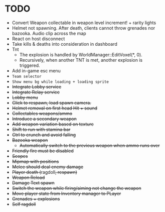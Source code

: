 ﻿# TODO
- Convert Weapon collectable in weapon level increment! + rarity lights
- Helmet not spawning. After death, clients cannot throw grenades nor bazooka. Audio clip across the map
- React on host disconnect
- Take kills & deaths into consideration in dashboard
- Tnt
  - The explosion is handled by WorldManager::EditVoxel(*, 0).
  - Recursively, when another TNT is met, another explosion is triggered.
- Add in-game esc menu
- `Team selector`
- `Show menu bg while loading + loading sprite`
- ~~Integrate Lobby service~~
- ~~Integrate Relay service~~
- ~~Lobby menu~~
- ~~Click to respawn, load spawn camera.~~
- ~~Helmet removal on first head Hit + sound~~
- ~~Collectables weapons/ammo~~
- ~~Introduce a secondary weapon~~
- ~~Add weapon variation based on texture~~
- ~~Shift to run with stamina bar~~
- ~~Ctrl to crunch and avoid falling~~
- ~~Bazooka weapon~~
  - ~~Automatically switch to the previous weapon when ammo runs over~~
- ~~Friendly fire must be disabled~~
- ~~Scopes~~
- ~~Mipmap with positions~~
- ~~Melee should deal enemy damage~~
- ~~Player death (~~ragdoll~~, respawn)~~
- ~~Weapon Reload~~
- ~~Damage Text spawn~~
- ~~Switch the weapon while firing/aiming not change the weapon~~
- ~~Move player state from Inventory manager to PLayer~~
- ~~Grenades + explosions~~
- ~~Self ragdoll~~
